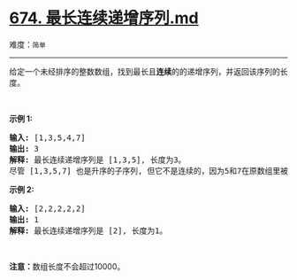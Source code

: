 # [674. 最长连续递增序列.md](https://leetcode-cn.com/problems/longest-continuous-increasing-subsequence)

难度：`简单`

---

<p>给定一个未经排序的整数数组，找到最长且<strong>连续</strong>的的递增序列，并返回该序列的长度。</p>

<p>&nbsp;</p>

<p><strong>示例 1:</strong></p>

<pre><strong>输入:</strong> [1,3,5,4,7]
<strong>输出:</strong> 3
<strong>解释:</strong> 最长连续递增序列是 [1,3,5], 长度为3。
尽管 [1,3,5,7] 也是升序的子序列, 但它不是连续的，因为5和7在原数组里被4隔开。 
</pre>

<p><strong>示例 2:</strong></p>

<pre><strong>输入:</strong> [2,2,2,2,2]
<strong>输出:</strong> 1
<strong>解释:</strong> 最长连续递增序列是 [2], 长度为1。
</pre>

<p>&nbsp;</p>

<p><strong>注意：</strong>数组长度不会超过10000。</p>
